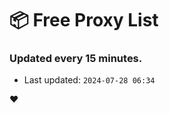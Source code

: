 # :package: Free Proxy List
### Updated every 15 minutes.

- Last updated: `2024-07-28 06:34`

:heart:

